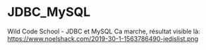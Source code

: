 # JDBC_MySQL
Wild Code School - JDBC et MySQL
Ca marche, résultat visible là:
https://www.noelshack.com/2019-30-1-1563786490-jedislist.png

